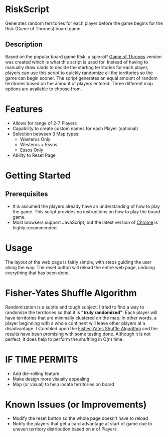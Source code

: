 # RiskScript
Generates random territories for each player before the game begins for the 
Risk (Game of Thrones) board game.

## Description
Based on the popular board game Risk, a spin-off 
[Game of Thrones](https://www.usaopoly.com/games/risk-game-of-thrones) version was 
created which is what this script is used for. Instead of having to manually 
draw cards to decide the starting territories for each player, players can use 
this script to quickly randomize all the territories so the game can begin 
sooner. The script generates an equal amount of random territories based on the 
amount of players entered. Three different map options are available to choose 
from.

# Features
- Allows for range of 2-7 Players
- Capability to create custom names for each Player (optional)
- Selection between 3 Map types: 
    - Westeros Only
    - Westeros + Essos
    - Essos Only
- Ability to Reset Page 

# Getting Started
## Prerequisites
- It is assumed the players already have an understanding of how to play the 
game. This script provides no instructions on how to play the board game.
- Most browsers support JavaScript, but the latest version of 
[Chrome](https://www.google.com/chrome/browser/desktop/index.html) is highly
recommended.

# Usage
The layout of the web page is fairly simple, with steps guiding the 
user along the way. The reset button will reload the entire web page, 
undoing everything that has been done.

# Fisher-Yates Shuffle Algorithm
Randomization is a subtle and tough subject. I tried to find a way to randomize 
the territories so that it is **"truly randomized"**: Each player will have 
territories that are minimally clustered on the map. In other words, a player 
beginning with a whole continent will leave other players at a disadvantage. 
I stumbled upon the 
[Fisher-Yates Shuffle Algorithm](https://en.wikipedia.org/wiki/Fisher%E2%80%93Yates_shuffle) 
and the results have been promising with some testing done. Although it is not 
perfect, it does help to perform the shuffling in O(n) time.

# IF TIME PERMITS
- Add die-rolling feature
- Make design more visually appealing
- Map (or visual) to help locate territories on board

# Known Issues (or Improvements)
- Modify the reset button so the whole page doesn't have to reload 
- Notify the players that get a card advantage at start of game due to uneven 
territory distribution based on # of Players

